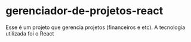# gerenciador-de-projetos-react
Esse é um projeto que gerencia projetos (financeiros e etc). A tecnologia utilizada foi o React
